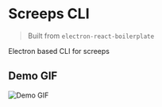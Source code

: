 # Screeps CLI

> Built from `electron-react-boilerplate`

Electron based CLI for screeps

## Demo GIF

![Demo GIF](demo.gif)
